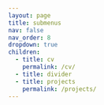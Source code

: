 ```yaml
---
layout: page
title: submenus
nav: false
nav_order: 8
dropdown: true
children:
  - title: cv
    permalink: /cv/
  - title: divider
  - title: projects
    permalink: /projects/
---
```

